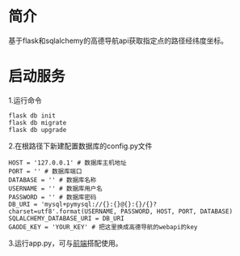 # 简介
基于flask和sqlalchemy的高德导航api获取指定点的路径经纬度坐标。
# 启动服务
1.运行命令 
```
flask db init
flask db migrate
flask db upgrade
```
2.在根路径下新建配置数据库的config.py文件
```
HOST = '127.0.0.1' # 数据库主机地址
PORT = '' # 数据库端口
DATABASE = '' # 数据库名称
USERNAME = '' # 数据库用户名
PASSWORD = '' # 数据库密码
DB_URI = 'mysql+pymysql://{}:{}@{}:{}/{}?charset=utf8'.format(USERNAME, PASSWORD, HOST, PORT, DATABASE)
SQLALCHEMY_DATABASE_URI = DB_URI
GAODE_KEY = 'YOUR_KEY' # 把这里换成高德导航的webapi的key
```
3.运行app.py，可与[前端](https://github.com/beidangyan/gaode2roadnet-front)搭配使用。
